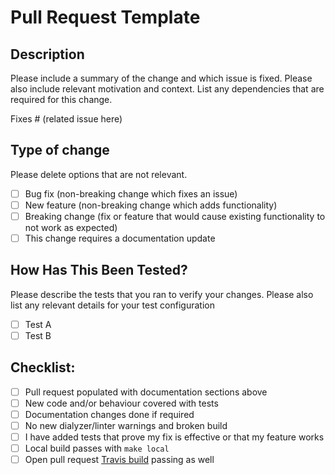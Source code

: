# Pull Request Template

## Description

Please include a summary of the change and which issue is fixed. Please also include relevant motivation and context.
List any dependencies that are required for this change.

Fixes # (related issue here)

## Type of change

Please delete options that are not relevant.

- [ ] Bug fix (non-breaking change which fixes an issue)
- [ ] New feature (non-breaking change which adds functionality)
- [ ] Breaking change (fix or feature that would cause existing functionality to not work as expected)
- [ ] This change requires a documentation update

## How Has This Been Tested?

Please describe the tests that you ran to verify your changes. 
Please also list any relevant details for your test configuration

- [ ] Test A
- [ ] Test B

## Checklist:

- [ ] Pull request populated with documentation sections above
- [ ] New code and/or behaviour covered with tests
- [ ] Documentation changes done if required
- [ ] No new dialyzer/linter warnings and broken build
- [ ] I have added tests that prove my fix is effective or that my feature works
- [ ] Local build passes with `make local`
- [ ] Open pull request [Travis build](https://travis-ci.org/bearmug/erlang-pure-migrations/pull_requests) passing as well